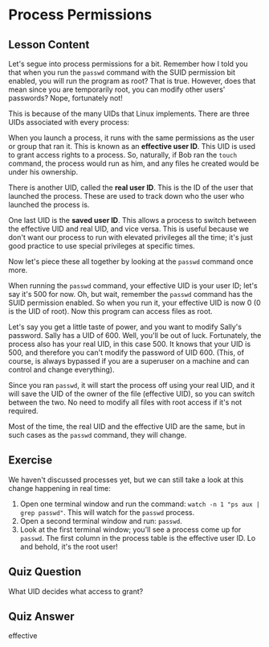 # Process Permissions

## Lesson Content

Let's segue into process permissions for a bit. Remember how I told you that when you run the `passwd` command with the SUID permission bit enabled, you will run the program as root? That is true. However, does that mean since you are temporarily root, you can modify other users' passwords? Nope, fortunately not!

This is because of the many UIDs that Linux implements. There are three UIDs associated with every process:

When you launch a process, it runs with the same permissions as the user or group that ran it. This is known as an **effective user ID**. This UID is used to grant access rights to a process. So, naturally, if Bob ran the `touch` command, the process would run as him, and any files he created would be under his ownership.

There is another UID, called the **real user ID**. This is the ID of the user that launched the process. These are used to track down who the user who launched the process is.

One last UID is the **saved user ID**. This allows a process to switch between the effective UID and real UID, and vice versa. This is useful because we don't want our process to run with elevated privileges all the time; it's just good practice to use special privileges at specific times.

Now let's piece these all together by looking at the `passwd` command once more.

When running the `passwd` command, your effective UID is your user ID; let's say it's 500 for now. Oh, but wait, remember the `passwd` command has the SUID permission enabled. So when you run it, your effective UID is now 0 (0 is the UID of root). Now this program can access files as root.

Let's say you get a little taste of power, and you want to modify Sally's password. Sally has a UID of 600. Well, you'll be out of luck. Fortunately, the process also has your real UID, in this case 500. It knows that your UID is 500, and therefore you can't modify the password of UID 600. (This, of course, is always bypassed if you are a superuser on a machine and can control and change everything).

Since you ran `passwd`, it will start the process off using your real UID, and it will save the UID of the owner of the file (effective UID), so you can switch between the two. No need to modify all files with root access if it's not required.

Most of the time, the real UID and the effective UID are the same, but in such cases as the `passwd` command, they will change.

## Exercise

We haven't discussed processes yet, but we can still take a look at this change happening in real time:

1. Open one terminal window and run the command: `watch -n 1 "ps aux | grep passwd"`. This will watch for the `passwd` process.
2. Open a second terminal window and run: `passwd`.
3. Look at the first terminal window; you'll see a process come up for `passwd`. The first column in the process table is the effective user ID. Lo and behold, it's the root user!

## Quiz Question

What UID decides what access to grant?

## Quiz Answer

effective
